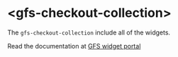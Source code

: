 # &lt;gfs-checkout-collection&gt;

The `gfs-checkout-collection` include all of the widgets.

Read the documentation at [GFS widget portal](http://developer.justshoutgfs.com/info/documentation/gfs-checkout/the-gfs-checkout-widgets/introduction/ "The GFS Checkout Widget Collection")